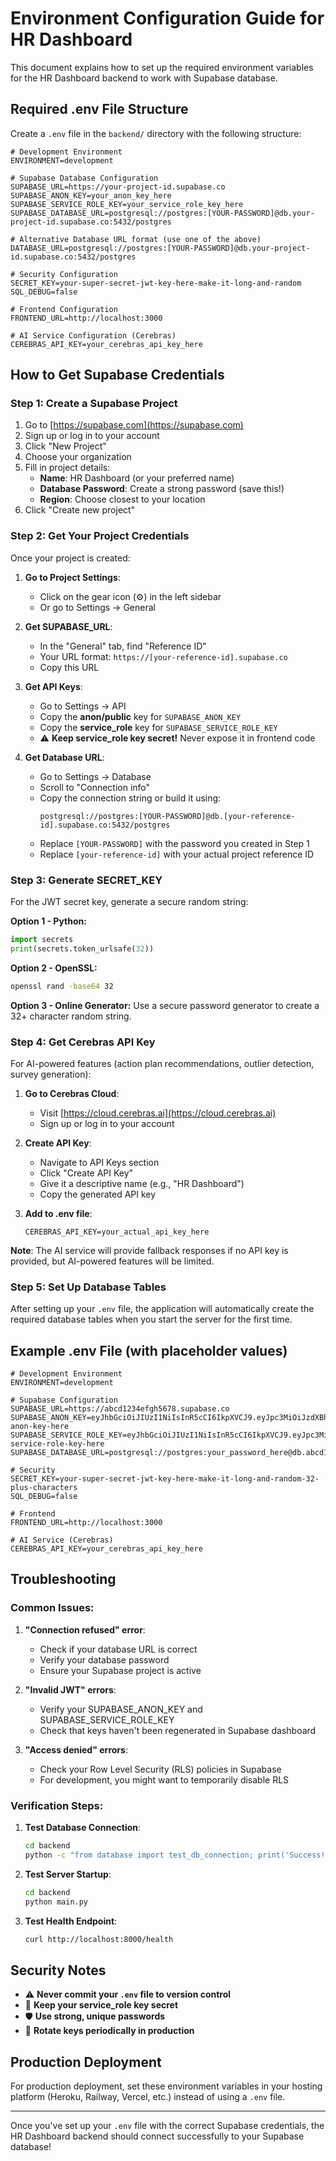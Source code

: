 # Environment Configuration Guide for HR Dashboard

This document explains how to set up the required environment variables for the HR Dashboard backend to work with Supabase database.

## Required .env File Structure

Create a `.env` file in the `backend/` directory with the following structure:

```env
# Development Environment
ENVIRONMENT=development

# Supabase Database Configuration
SUPABASE_URL=https://your-project-id.supabase.co
SUPABASE_ANON_KEY=your_anon_key_here
SUPABASE_SERVICE_ROLE_KEY=your_service_role_key_here
SUPABASE_DATABASE_URL=postgresql://postgres:[YOUR-PASSWORD]@db.your-project-id.supabase.co:5432/postgres

# Alternative Database URL format (use one of the above)
DATABASE_URL=postgresql://postgres:[YOUR-PASSWORD]@db.your-project-id.supabase.co:5432/postgres

# Security Configuration
SECRET_KEY=your-super-secret-jwt-key-here-make-it-long-and-random
SQL_DEBUG=false

# Frontend Configuration
FRONTEND_URL=http://localhost:3000

# AI Service Configuration (Cerebras)
CEREBRAS_API_KEY=your_cerebras_api_key_here
```

## How to Get Supabase Credentials

### Step 1: Create a Supabase Project

1. Go to [https://supabase.com](https://supabase.com)
2. Sign up or log in to your account
3. Click "New Project"
4. Choose your organization
5. Fill in project details:
   - **Name**: HR Dashboard (or your preferred name)
   - **Database Password**: Create a strong password (save this!)
   - **Region**: Choose closest to your location
6. Click "Create new project"

### Step 2: Get Your Project Credentials

Once your project is created:

1. **Go to Project Settings**:
   - Click on the gear icon (⚙️) in the left sidebar
   - Or go to Settings → General

2. **Get SUPABASE_URL**:
   - In the "General" tab, find "Reference ID"
   - Your URL format: `https://[your-reference-id].supabase.co`
   - Copy this URL

3. **Get API Keys**:
   - Go to Settings → API
   - Copy the **anon/public** key for `SUPABASE_ANON_KEY`
   - Copy the **service_role** key for `SUPABASE_SERVICE_ROLE_KEY`
   - ⚠️ **Keep service_role key secret!** Never expose it in frontend code

4. **Get Database URL**:
   - Go to Settings → Database
   - Scroll to "Connection info"
   - Copy the connection string or build it using:
     ```
     postgresql://postgres:[YOUR-PASSWORD]@db.[your-reference-id].supabase.co:5432/postgres
     ```
   - Replace `[YOUR-PASSWORD]` with the password you created in Step 1
   - Replace `[your-reference-id]` with your actual project reference ID

### Step 3: Generate SECRET_KEY

For the JWT secret key, generate a secure random string:

**Option 1 - Python:**
```python
import secrets
print(secrets.token_urlsafe(32))
```

**Option 2 - OpenSSL:**
```bash
openssl rand -base64 32
```

**Option 3 - Online Generator:**
Use a secure password generator to create a 32+ character random string.

### Step 4: Get Cerebras API Key

For AI-powered features (action plan recommendations, outlier detection, survey generation):

1. **Go to Cerebras Cloud**:
   - Visit [https://cloud.cerebras.ai](https://cloud.cerebras.ai)
   - Sign up or log in to your account

2. **Create API Key**:
   - Navigate to API Keys section
   - Click "Create API Key"
   - Give it a descriptive name (e.g., "HR Dashboard")
   - Copy the generated API key

3. **Add to .env file**:
   ```env
   CEREBRAS_API_KEY=your_actual_api_key_here
   ```

**Note**: The AI service will provide fallback responses if no API key is provided, but AI-powered features will be limited.

### Step 5: Set Up Database Tables

After setting up your `.env` file, the application will automatically create the required database tables when you start the server for the first time.

## Example .env File (with placeholder values)

```env
# Development Environment
ENVIRONMENT=development

# Supabase Configuration
SUPABASE_URL=https://abcd1234efgh5678.supabase.co
SUPABASE_ANON_KEY=eyJhbGciOiJIUzI1NiIsInR5cCI6IkpXVCJ9.eyJpc3MiOiJzdXBhYmFzZSIsInJlZiI6ImFiY2QxMjM0ZWZnaDU2NzgiLCJyb2xlIjoiYW5vbiIsImlhdCI6MTYyMzg0NjIwNCwiZXhwIjoxOTM5NDIyMjA0fQ.example-anon-key-here
SUPABASE_SERVICE_ROLE_KEY=eyJhbGciOiJIUzI1NiIsInR5cCI6IkpXVCJ9.eyJpc3MiOiJzdXBhYmFzZSIsInJlZiI6ImFiY2QxMjM0ZWZnaDU2NzgiLCJyb2xlIjoic2VydmljZV9yb2xlIiwiaWF0IjoxNjIzODQ2MjA0LCJleHAiOjE5Mzk0MjIyMDR9.example-service-role-key-here
SUPABASE_DATABASE_URL=postgresql://postgres:your_password_here@db.abcd1234efgh5678.supabase.co:5432/postgres

# Security
SECRET_KEY=your-super-secret-jwt-key-here-make-it-long-and-random-32-plus-characters
SQL_DEBUG=false

# Frontend
FRONTEND_URL=http://localhost:3000

# AI Service (Cerebras)
CEREBRAS_API_KEY=your_cerebras_api_key_here
```

## Troubleshooting

### Common Issues:

1. **"Connection refused" error**:
   - Check if your database URL is correct
   - Verify your database password
   - Ensure your Supabase project is active

2. **"Invalid JWT" errors**:
   - Verify your SUPABASE_ANON_KEY and SUPABASE_SERVICE_ROLE_KEY
   - Check that keys haven't been regenerated in Supabase dashboard

3. **"Access denied" errors**:
   - Check your Row Level Security (RLS) policies in Supabase
   - For development, you might want to temporarily disable RLS

### Verification Steps:

1. **Test Database Connection**:
   ```bash
   cd backend
   python -c "from database import test_db_connection; print('Success!' if test_db_connection() else 'Failed!')"
   ```

2. **Test Server Startup**:
   ```bash
   cd backend
   python main.py
   ```

3. **Test Health Endpoint**:
   ```bash
   curl http://localhost:8000/health
   ```

## Security Notes

- ⚠️ **Never commit your `.env` file to version control**
- 🔐 **Keep your service_role key secret**
- 🛡️ **Use strong, unique passwords**
- 🔄 **Rotate keys periodically in production**

## Production Deployment

For production deployment, set these environment variables in your hosting platform (Heroku, Railway, Vercel, etc.) instead of using a `.env` file.

---

Once you've set up your `.env` file with the correct Supabase credentials, the HR Dashboard backend should connect successfully to your Supabase database! 